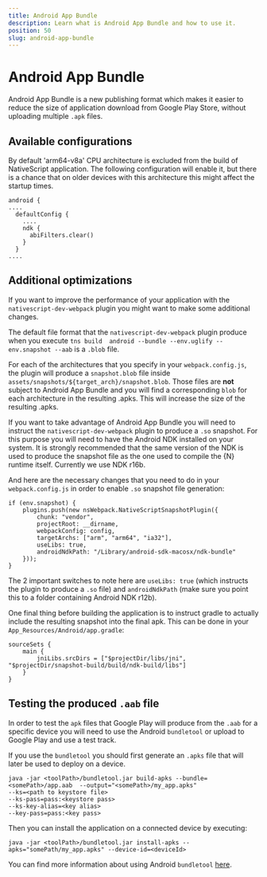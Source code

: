 ```yaml
---
title: Android App Bundle
description: Learn what is Android App Bundle and how to use it.
position: 50
slug: android-app-bundle
---
```


# Android App Bundle
Android App Bundle is a new publishing format which makes it easier to reduce the size of application download from Google Play Store, without uploading multiple `.apk` files.

## Available configurations
By default 'arm64-v8a' CPU architecture is excluded from the build of NativeScript application. The following configuration will enable it, but there is a chance that on older devices with this architecture this might affect the startup times.

```
android {
....
  defaultConfig {
    ....
    ndk {
      abiFilters.clear()
    }
  }
....
```

## Additional optimizations
If you want to improve the performance of your application with the `nativescript-dev-webpack` plugin you might want to make some additional changes.

The default file format that the `nativescript-dev-webpack` plugin produce when you execute `tns build  android --bundle --env.uglify --env.snapshot --aab` is a `.blob` file.

For each of the architectures that you specify in your `webpack.config.js`, the plugin will produce a `snapshot.blob` file inside `assets/snapshots/${target_arch}/snapshot.blob`. Those files are **not** subject to Android App Bundle and you will find a corresponding `blob` for each architecture in the resulting .apks. This will increase the size of the resulting .apks.

If you want to take advantage of Android App Bundle you will need to instruct the `nativescript-dev-webpack` plugin to produce a `.so` snapshot. For this purpose you will need to have the Android NDK installed on your system. It is strongly recommended that the same version of the NDK is used to produce the snapshot file as the one used to compile the {N} runtime itself. Currently we use NDK r16b.

And here are the necessary changes that you need to do in your `webpack.config.js` in order to enable `.so` snapshot file generation:

```
if (env.snapshot) {
    plugins.push(new nsWebpack.NativeScriptSnapshotPlugin({
        chunk: "vendor",
        projectRoot: __dirname,
        webpackConfig: config,
        targetArchs: ["arm", "arm64", "ia32"],
        useLibs: true,
        androidNdkPath: "/Library/android-sdk-macosx/ndk-bundle"
    }));
}
```

The 2 important switches to note here are `useLibs: true` (which instructs the plugin to produce a `.so` file) and `androidNdkPath` (make sure you point this to a folder containing Android NDK r12b).

One final thing before building the application is to instruct gradle to actually include the resulting snapshot into the final apk. This can be done in your `App_Resources/Android/app.gradle`:

```
sourceSets {
    main {
        jniLibs.srcDirs = ["$projectDir/libs/jni", "$projectDir/snapshot-build/build/ndk-build/libs"]
    }
}
```

## Testing the produced `.aab` file
In order to test the `apk` files that Google Play will produce from the `.aab` for a specific device you will need to use the Android `bundletool` or upload to Google Play and use a test track.

If you use the `bundletool` you should first generate an `.apks` file that will later be used to deploy on a device.

```
java -jar <toolPath>/bundletool.jar build-apks --bundle=<somePath>/app.aab  --output="<somePath>/my_app.apks"
--ks=<path to keystore file> 
--ks-pass=pass:<keystore pass> 
--ks-key-alias=<key alias> 
--key-pass=pass:<key pass>
```

Then you can install the application on a connected device by executing:
```
java -jar <toolPath>/bundletool.jar install-apks --apks="somePath/my_app.apks" --device-id=<deviceId>
```

You can find more information about using Android `bundletool` [here](https://developer.android.com/studio/command-line/bundletool).